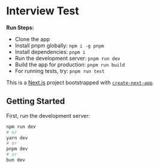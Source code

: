 # Interview Test

**Run Steps:**
- Clone the app
- Install pnpm globally: `npm i -g pnpm`
- Install dependencies: `pnpm i`
- Run the development server: `pnpm run dev`
- Build the app for production: `pnpm run build`
- For running tests, try: `pnpm run test`

This is a [Next.js](https://nextjs.org) project bootstrapped with [`create-next-app`](https://nextjs.org/docs/app/api-reference/cli/create-next-app).

## Getting Started

First, run the development server:

```bash
npm run dev
# or
yarn dev
# or
pnpm dev
# or
bun dev